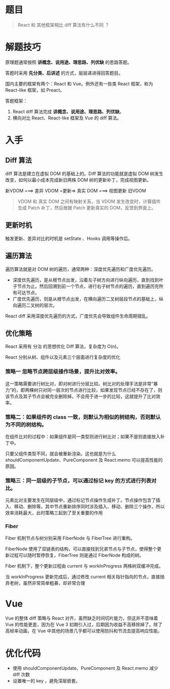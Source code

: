 # 题目

> React 和 其他框架相比 diff 算法有什么不同 ？

# 解题技巧

原理题通常按照 **讲概念、说用途、理思路、列优缺** 的思路答题。

答题时采用 **先分类、后讲述** 的方式，层层递进得回答题目。

国内主要的框架有两个：React 和 Vue。例外还有一些类 React 框架，称为 React-like 框架，如 Preact。

答题框架：

1. React diff 算法完成 **讲概念、说用途、理思路、列优缺**。
2. 横向对比 React、React-like 框架及 Vue 的 diff 算法。

# 入手

## Diff 算法

diff 算法是建立在虚拟 DOM 的基础上的。Diff 算法的功能就是虚拟 DOM 树发生改变，如何以最小成本完成新旧两株 DOM 树的更新补丁，完成视图更新。

新VDOM 
        ===> 差异 VDOM =更新=> 真实 DOM ===> 视图更新
旧VDOM

> VDOM 和 真实 DOM 之间有映射关系，当 VDOM 发生改变时，计算插件生成 Patch 补丁，然后根据 Patch 更新真实的 DOM，反馈到界面上。

## 更新时机

触发更新、差异对比的时机是 setState 、Hooks 调用等操作后。


## 遍历算法

遍历算法就是对 DOM 树的遍历，通常两种：深度优先遍历和广度优先遍历。

* 深度优先遍历，是从根节点出发，沿着左子树方向进行纵向遍历，直到找到叶子节点为止。然后回溯到前一个节点，进行右子树节点的遍历，直到遍历完所有可达节点。
* 广度优先遍历，则是从根节点出发，在横向遍历二叉树层段节点的基础上，纵向遍历二叉树的层次。

React diff 采用深度优先遍历的方式，广度优先会导致组件生命周期错乱。

## 优化策略

React 采用有 分治 的思想优化 Diff 算法，复杂度为 O(n)。

React 分别从树、组件以及元素三个层面进行复杂度的优化

### 策略一 忽略节点跨层级操作场景，提升比对效率。

这一策略需要进行树比对，即对树进行分层比较。树比对的处理手法是非常“暴力”的，即两棵树只对同一层次的节点进行比较，如果发现节点已经不存在了，则该节点及其子节点会被完全删除掉，不会用于进一步的比较，这就提升了比对效率。

### 策略二：如果组件的 class 一致，则默认为相似的树结构，否则默认为不同的树结构。

在组件比对的过程中：如果组件是同一类型则进行树比对；如果不是则直接放入补丁中。

只要父组件类型不同，就会被重新渲染。这也就是为什么 shouldComponentUpdate、PureComponent 及 React.memo 可以提高性能的原因。

### 策略三：同一层级的子节点，可以通过标记 key 的方式进行列表对比。

元素比对主要发生在同层级中，通过标记节点操作生成补丁。节点操作包含了插入、移动、删除等。其中节点重新排序同时涉及插入、移动、删除三个操作，所以效率消耗最大，此时策略三起到了至关重要的作用

### Fiber

Fiber 机制节点与树分别采用 FiberNode 与 FiberTree 进行重构。

FiberNode 使用了双链表的结构，可以直接找到兄弟节点与子节点，使得整个更新过程可以随时暂停恢复。FiberTree 则是通过 FiberNode 构成的树。

Fiber 机制下，整个更新过程由 current 与 workInProgress 两株树双缓冲完成。

当 workInProgress 更新完成后，通过修改 current 相关指针指向的节点，直接抛弃老树，虽然非常简单粗暴，却非常合理


# Vue 

Vue 的整体 diff 策略与 React 对齐，虽然缺乏时间切片能力，但这并不意味着 Vue 的性能更差，因为在 Vue 3 初期引入过，后期因为收益不高移除掉了。除了高帧率动画，在 Vue 中其他的场景几乎都可以使用防抖和节流去提高响应性能。

# 优化代码

* 使用 shouldComponentUpdate、PureComponent 及 React.memo 减少 diff 次数
* 设置唯一的 key ，避免深层嵌套。